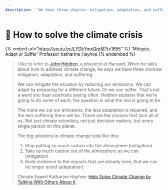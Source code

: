 ```yaml
---
description: '"We have three choices: mitigation, adaptation, and suffering"'
---
```


# 🌆 How to solve the climate crisis

{% embed url="https://youtu.be/LYDkYmxQqrM?t=1655" %}
'Mitigate, Adapt or Suffer' Professor Katharine Hayhoe
{% endembed %}

> I like to refer to [John Holdren](https://www.hks.harvard.edu/faculty/john-holdren), a physicist at Harvard. When he talks about how to address climate change, he says we have three choices: mitigation, adaptation, and suffering.
>
> We can mitigate the situation by reducing our emissions. We can adapt by preparing for a different future. Or we can suffer. That's not a word you hear scientists saying often. Holdren explains that we're going to do some of each; the question is what the mix is going to be.&#x20;
>
> The more we cut our emissions, the less adaptation is required, and the less suffering there will be. These are the choices that face all of us. Not just climate scientists, not just decision-makers, but every single person on this planet.&#x20;
>
> The big solutions to climate change look like this:&#x20;
>
> 1. Stop putting so much carbon into the atmosphere (mitigation)&#x20;
> 2. Take as much carbon out of the atmosphere as we can (mitigation)&#x20;
> 3. Build resilience to the impacts that are already here, that we can no longer avoid (adaptation)&#x20;
>
>
>
> Climate Expert Katharine Hayhoe: [Help Solve Climate Change by Talking With Others About It](https://www.hhh.umn.edu/research-centers/center-science-technology-and-environmental-policy/advancing-climate-solutions-now/speaker-katharine-hayhoe)
